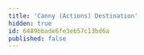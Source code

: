 ```yaml
---
title: 'Canny (Actions) Destination'
hidden: true
id: 6489bbade6fe3eb57c13bd6a
published: false
---
```

